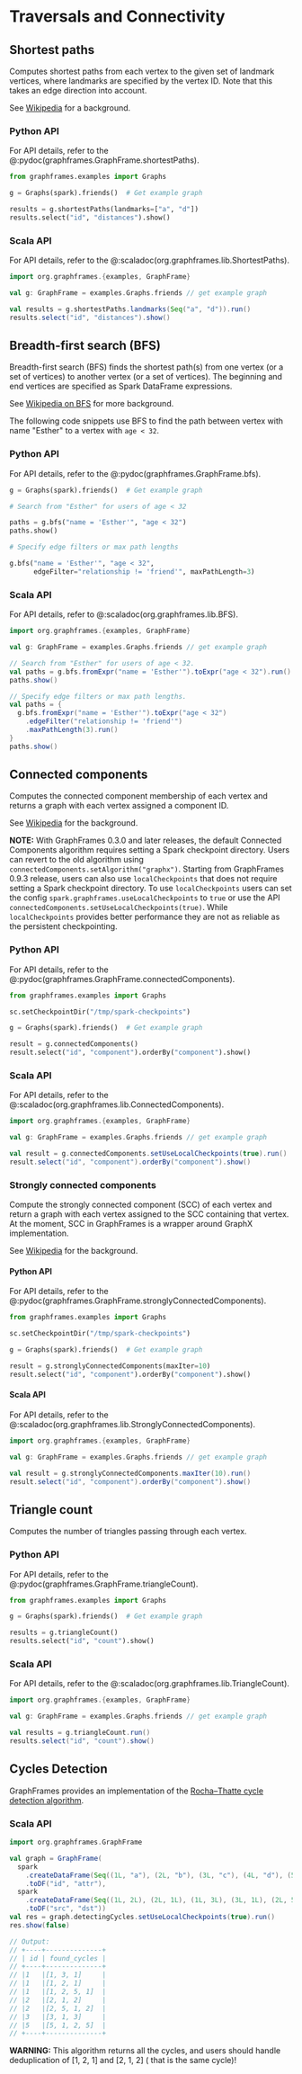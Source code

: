 # Traversals and Connectivity

## Shortest paths

Computes shortest paths from each vertex to the given set of landmark vertices, where landmarks are specified by the
vertex ID. Note that this takes an edge direction into account.

See [Wikipedia](https://en.wikipedia.org/wiki/Shortest_path_problem) for a background.

### Python API

For API details, refer to the @:pydoc(graphframes.GraphFrame.shortestPaths).

```python
from graphframes.examples import Graphs

g = Graphs(spark).friends()  # Get example graph

results = g.shortestPaths(landmarks=["a", "d"])
results.select("id", "distances").show()
```

### Scala API

For API details, refer to the @:scaladoc(org.graphframes.lib.ShortestPaths).

```scala
import org.graphframes.{examples, GraphFrame}

val g: GraphFrame = examples.Graphs.friends // get example graph

val results = g.shortestPaths.landmarks(Seq("a", "d")).run()
results.select("id", "distances").show()
```

## Breadth-first search (BFS)

Breadth-first search (BFS) finds the shortest path(s) from one vertex (or a set of vertices) to another vertex (or a set
of vertices). The beginning and end vertices are specified as Spark DataFrame expressions.

See [Wikipedia on BFS](https://en.wikipedia.org/wiki/Breadth-first_search) for more background.

The following code snippets use BFS to find the path between vertex with name "Esther" to a vertex with `age < 32`.

### Python API

For API details, refer to the @:pydoc(graphframes.GraphFrame.bfs).

```python
g = Graphs(spark).friends()  # Get example graph

# Search from "Esther" for users of age < 32

paths = g.bfs("name = 'Esther'", "age < 32")
paths.show()

# Specify edge filters or max path lengths

g.bfs("name = 'Esther'", "age < 32",
      edgeFilter="relationship != 'friend'", maxPathLength=3)
```

### Scala API

For API details, refer to @:scaladoc(org.graphframes.lib.BFS).

```scala
import org.graphframes.{examples, GraphFrame}

val g: GraphFrame = examples.Graphs.friends // get example graph

// Search from "Esther" for users of age < 32.
val paths = g.bfs.fromExpr("name = 'Esther'").toExpr("age < 32").run()
paths.show()

// Specify edge filters or max path lengths.
val paths = {
  g.bfs.fromExpr("name = 'Esther'").toExpr("age < 32")
    .edgeFilter("relationship != 'friend'")
    .maxPathLength(3).run()
}
paths.show()
```

## Connected components

Computes the connected component membership of each vertex and returns a graph with each vertex assigned a component ID.

See [Wikipedia](https://en.wikipedia.org/wiki/Connected_component_(graph_theory)) for the background.

**NOTE:** With GraphFrames 0.3.0 and later releases, the default Connected Components algorithm requires setting a Spark
checkpoint directory. Users can revert to the old algorithm using `connectedComponents.setAlgorithm("graphx")`. Starting
from GraphFrames 0.9.3 release, users can also use `localCheckpoints` that does not require setting a Spark checkpoint
directory. To use `localCheckpoints` users can set the config `spark.graphframes.useLocalCheckpoints` to `true` or use
the API `connectedComponents.setUseLocalCheckpoints(true)`. While `localCheckpoints` provides better performance they
are not as reliable as the persistent checkpointing.

### Python API

For API details, refer to the @:pydoc(graphframes.GraphFrame.connectedComponents).

```python
from graphframes.examples import Graphs

sc.setCheckpointDir("/tmp/spark-checkpoints")

g = Graphs(spark).friends()  # Get example graph

result = g.connectedComponents()
result.select("id", "component").orderBy("component").show()
```

### Scala API

For API details, refer to the @:scaladoc(org.graphframes.lib.ConnectedComponents).

```scala
import org.graphframes.{examples, GraphFrame}

val g: GraphFrame = examples.Graphs.friends // get example graph

val result = g.connectedComponents.setUseLocalCheckpoints(true).run()
result.select("id", "component").orderBy("component").show()
```

### Strongly connected components

Compute the strongly connected component (SCC) of each vertex and return a graph with each vertex assigned to the SCC
containing that vertex. At the moment, SCC in GraphFrames is a wrapper around GraphX implementation.

See [Wikipedia](https://en.wikipedia.org/wiki/Strongly_connected_component) for the background.

#### Python API

For API details, refer to the @:pydoc(graphframes.GraphFrame.stronglyConnectedComponents).

```python
from graphframes.examples import Graphs

sc.setCheckpointDir("/tmp/spark-checkpoints")

g = Graphs(spark).friends()  # Get example graph

result = g.stronglyConnectedComponents(maxIter=10)
result.select("id", "component").orderBy("component").show()
```

#### Scala API

For API details, refer to the @:scaladoc(org.graphframes.lib.StronglyConnectedComponents).

```scala
import org.graphframes.{examples, GraphFrame}

val g: GraphFrame = examples.Graphs.friends // get example graph

val result = g.stronglyConnectedComponents.maxIter(10).run()
result.select("id", "component").orderBy("component").show()
```

## Triangle count

Computes the number of triangles passing through each vertex.

### Python API

For API details, refer to the @:pydoc(graphframes.GraphFrame.triangleCount).

```python
from graphframes.examples import Graphs

g = Graphs(spark).friends()  # Get example graph

results = g.triangleCount()
results.select("id", "count").show()
```

### Scala API

For API details, refer to the @:scaladoc(org.graphframes.lib.TriangleCount).

```scala
import org.graphframes.{examples, GraphFrame}

val g: GraphFrame = examples.Graphs.friends // get example graph

val results = g.triangleCount.run()
results.select("id", "count").show()
```

## Cycles Detection

GraphFrames provides an implementation of
the [Rocha–Thatte cycle detection algorithm](https://en.wikipedia.org/wiki/Rocha%E2%80%93Thatte_cycle_detection_algorithm).

### Scala API

```scala
import org.graphframes.GraphFrame

val graph = GraphFrame(
  spark
    .createDataFrame(Seq((1L, "a"), (2L, "b"), (3L, "c"), (4L, "d"), (5L, "e")))
    .toDF("id", "attr"),
  spark
    .createDataFrame(Seq((1L, 2L), (2L, 1L), (1L, 3L), (3L, 1L), (2L, 5L), (5L, 1L)))
    .toDF("src", "dst"))
val res = graph.detectingCycles.setUseLocalCheckpoints(true).run()
res.show(false)

// Output:
// +----+--------------+
// | id | found_cycles |
// +----+--------------+
// |1   |[1, 3, 1]     |
// |1   |[1, 2, 1]     |
// |1   |[1, 2, 5, 1]  |
// |2   |[2, 1, 2]     |
// |2   |[2, 5, 1, 2]  |
// |3   |[3, 1, 3]     |
// |5   |[5, 1, 2, 5]  |
// +----+--------------+
```

**WARNING:** This algorithm returns all the cycles, and users should handle deduplication of \[1, 2, 1\] and \[2, 1, 2\] (
that is the same cycle)!
